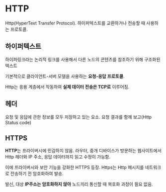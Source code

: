 # HTTP

Http(HyperText Transfer Protocol). 하이퍼텍스트를 교환하거나 전송할 때 사용하는 프로토콜.

## 하이퍼텍스트

하이퍼링크라는 논리적 링크를 사용해서 다른 노드의 콘텐츠를 참조하기 위해 구조화된 텍스트

기본적으로 클라이언트-서버 모델을 사용하는 **요청-응답 프로토콜**.

Http는 응용 계층에서 작동하여 **실제 데이터 전송은 TCP로** 이루어짐.

## 헤더

요청 및 응답에 관한 정보를 모두 저장하고 있는 요소. 요청 결과를 함께 보고(Http Status code)

## HTTPS

**HTTP**는 프라이버시에 민감하지 않음. 라우터, 중개 디바이스가 방문하는 웹사이트에서 Http 헤더와 IP 주소, 응답 데이터까지 읽고 수정이 가능함.

이에 프라이버시와 보안 기능을 강화한 HTTPS 등장. Https는 Http 메시지를 네트워크로 전송하기 전 암호화하여 발송.

발신, 대상 **IP주소는 암호화하지 않아** 노드끼리 통신할 때 복호화 과정이 필요 없음.

